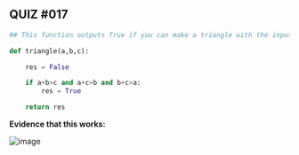 ## QUIZ #017

```.py
## This function outputs True if you can make a triangle with the inputted numbers as size of the sides

def triangle(a,b,c):

    res = False

    if a+b>c and a+c>b and b+c>a:
        res = True

    return res
```

**Evidence that this works:**

![image](https://user-images.githubusercontent.com/88994602/144291139-e1d19dd3-7798-418a-9afb-2de9241e2441.png)
